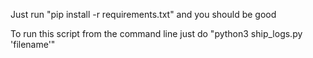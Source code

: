 Just run "pip install -r requirements.txt" and you should be good

To run this script from the command line just do "python3 ship_logs.py 'filename'"
